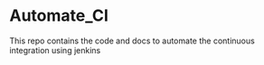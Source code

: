 # Automate_CI
This repo contains the code and docs to automate the continuous integration using jenkins
